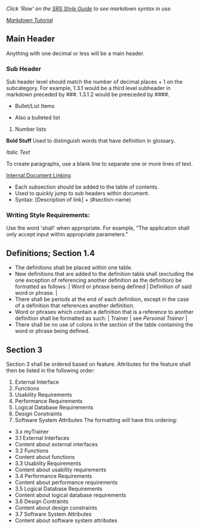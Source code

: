 *Click 'Raw' on the [SRS Style Guide](https://github.com/voyager1winterberry/cse372-01srs/blob/main/styleGuide.md) to see markdown syntax in use.*

*[Markdown Tutorial](https://www.markdownguide.org/basic-syntax/)*

## Main Header
Anything with one decimal or less will be a main header.

### Sub Header
Sub header level should match the number of decimal places + 1 on the subcategory. For example, 1.3.1 would be a third level subheader in markdown preceded by ###. 1.3.1.2 would be preeceded by ####.

- Bullet/List Items
* Also a bulleted list
1. Number lists


**Bold Stuff**
Used to distinguish words that have definition in glossary.

*Italic Text*

To create paragraphs, use a blank line to separate one or more lines of text.

[Internal Document Linking](#main-header)
* Each subsection should be added to the table of contents.
* Used to quickly jump to sub headers within document.
* Syntax: [Description of link] + (#section-name)

### Writing Style Requirements:
Use the word 'shall' when appropriate. For example, "The application shall only accept input within appropriate parameters."

## Definitions; Section 1.4
- The definitions shall be placed within one table.
- New definitions that are added to the definition table shall (excluding the one exception of referencing another definition as the definition) be formatted as follows: | Word or phrase being defined | Definition of said word or phrase. |
- There shall be periods at the end of each definition, except in the case of a definition that references another definition.
- Word or phrases which contain a definition that is a reference to another definition shall be formatted as such: | Trainer | see *Personal Trainer* |
- There shall be no use of colons in the section of the table containing the word or phrase being defined.

## Section 3
Section 3 shall be ordered based on feature. Attributes for the feature shall then be listed in the following order: 
1. External Interface 
2. Functions
3. Usability Requirements
4. Performance Requirements
5. Logical Database Requirements
6. Design Constraints 
7. Software System Attributes
The formatting will have this ordering:
- 3.x myTrainer
- 3.1 External Interfaces
- Content about external interfaces
- 3.2 Functions
- Content about functions
- 3.3 Usability Requirements
- Content about usability requirements
- 3.4 Performance Requirements
- Content about performance requirements
- 3.5 Logical Database Requirements
- Content about logical database requirements
- 3.6 Design Contraints
- Content about design constraints
- 3.7 Software System Attributes
- Content about software system attributes